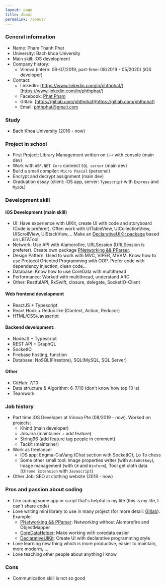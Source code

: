 ```yaml
---
layout: page
title: About
permalink: /about/
---
```

### General information
- Name: Pham Thanh Phat
- University: Bach khoa University
- Main skill: iOS development
- Company history:
    - Vinova (intern: 06-07/2019, part-time: 08/2019 - 05/2020) (iOS developer)
- Contact:
  - LinkedIn: [https://www.linkedin.com/in/phthphat/](https://www.linkedin.com/in/phthphat/)
  - Facebook: [Phat Phạm](https://www.facebook.com/phthphat)
  - Gitlab: [https://gitlab.com/phthphat](https://gitlab.com/phthphat)
  - Email: phthphat@gmail.com

### Study
- Bach Khoa University (2016 - now)

### Project in school
- First Project: Library Management written on `C++` with console (main dev)
- Work with `ASP.NET Core` connect `SQL server` (main dev)
- Build a small compiler: `Micro Pascal` (personal)
- Encrypt and decrypt assignment (main dev)
- Graduation essay (client: iOS app, server: `Typescript` with `Express` and `MySQL`)

### Development skill
#### iOS Development (main skill)
- UI: Have experience with UIKit, create UI with code and storyboard (Code is preferer). Often work with UITableView, UICollectionView, UIScrollView, UIStackView,... Make an [DeclarativeUIKit package](https://gitlab.com/phthphat-share/declarativeuikit) based on LBTATool
- Network: Use API with Alamorofire, URLSession (URLSession is preferer). Create own package [PNetworking && PParser](https://gitlab.com/phthphat-share/pnetworking.git).
- Design Pattern: Used to work with MVC, VIPER, MVVM. Know how to use Protocol Oriented Programming with OOP. Prefer code with dependency injection, clean code...
- Database: Know how to use CoreData with multithread
- Performance: Worked with multithread, understand ARC
- Other: RestfulAPI, RxSwift, closure, delegate, SocketIO-Client

#### Web frontend development
- ReactJS + Typescript
- React Hook + Redux like (Context, Action, Reducer)
- HTML/CSS/Javascript

#### Backend development:
- NodeJS + Typescript
- REST API + GraphQL
- SocketIO
- Firebase hosting, function
- Database: NoSQL(Firestore), SQL(MySQL, SQL Server)

#### Other
- GitHub: 7/10
- Data structure & Algorithm: 6-7/10 (don't know how top 10 is)
- Teamwork

### Job history
- Part time iOS Developer at Vinova Pte (08/2019 - now). Worked on projects: 
  - Khind (main developer)
  - JobJira (maintainer + add feature)
  - String96 (add feature tag people in comment)
  - Tackit (maintainer)
- Work as freelancer 
    - iOS app: Engma-GiaVang (Chat section with SocketIO), Lo To chess
    - Some other small tool: Image properties writer (with `AutoHotkey`), Image management (with `C#` and `Winform`), Tool get cloth data (`Chrome Extension` with `Javascript`)
- Other Job: SEO at clothing website (2018 - now)

### Pros and passion about coding
- Like coding some app or script that's helpful in my life (this is my life, I can't share code)
- Love writing mini library to use in many project (for more detail: [Gitlab](https://gitlab.com/phthphat-share)). Example:
  - [PNetworking && PParser](https://gitlab.com/phthphat-share/pnetworking): Networking without Alamorefire and ObjectMapper
  - [CoreDataHelper](https://gitlab.com/phthphat-share/coredatahelper): Make working with coredata easier
  - [DeclarativeUIKit](https://gitlab.com/phthphat-share/declarativeuikit): Create UI with declarative programming style
- Love learning new thing which is more productive, easier to maintain, more moderm, ...
- Love teaching other people about anything I know

### Cons
- Communication skill is not so good
